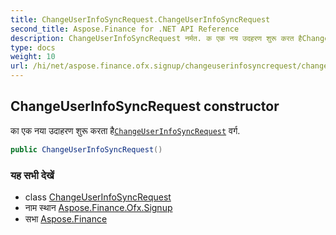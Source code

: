 ```yaml
---
title: ChangeUserInfoSyncRequest.ChangeUserInfoSyncRequest
second_title: Aspose.Finance for .NET API Reference
description: ChangeUserInfoSyncRequest नर्मत. क एक नय उदहरण शुरू करत हैChangeUserInfoSyncRequest वर्ग.
type: docs
weight: 10
url: /hi/net/aspose.finance.ofx.signup/changeuserinfosyncrequest/changeuserinfosyncrequest/
---
```

## ChangeUserInfoSyncRequest constructor

का एक नया उदाहरण शुरू करता है[`ChangeUserInfoSyncRequest`](../) वर्ग.

```csharp
public ChangeUserInfoSyncRequest()
```

### यह सभी देखें

* class [ChangeUserInfoSyncRequest](../)
* नाम स्थान [Aspose.Finance.Ofx.Signup](../../changeuserinfosyncrequest/)
* सभा [Aspose.Finance](../../../)



